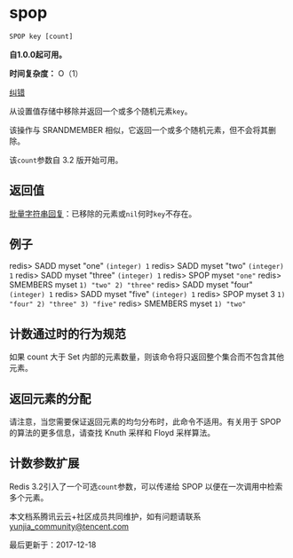 # spop

```javascript
SPOP key [count]
```

**自1.0.0起可用。**

**时间复杂度：** O（1）

[纠错](javascript:;)

从设置值存储中移除并返回一个或多个随机元素`key`。

该操作与 SRANDMEMBER 相似，它返回一个或多个随机元素，但不会将其删除。

该`count`参数自 3.2 版开始可用。

## 返回值

[批量字符串回复](https://redis.io/topics/protocol#bulk-string-reply)：已移除的元素或`nil`何时`key`不存在。

## 例子

redis> SADD myset "one" `(integer) 1` redis> SADD myset "two" `(integer) 1` redis> SADD myset "three" `(integer) 1` redis> SPOP myset `"one"` redis> SMEMBERS myset `1) "two" 2) "three"` redis> SADD myset "four" `(integer) 1` redis> SADD myset "five" `(integer) 1` redis> SPOP myset 3 `1) "four" 2) "three" 3) "five"` redis> SMEMBERS myset `1) "two"`

## 计数通过时的行为规范

如果 count 大于 Set 内部的元素数量，则该命令将只返回整个集合而不包含其他元素。

## 返回元素的分配

请注意，当您需要保证返回元素的均匀分布时，此命令不适用。有关用于 SPOP 的算法的更多信息，请查找 Knuth 采样和 Floyd 采样算法。

## 计数参数扩展

Redis 3.2引入了一个可选`count`参数，可以传递给 SPOP 以便在一次调用中检索多个元素。

本文档系腾讯云云+社区成员共同维护，如有问题请联系 yunjia_community@tencent.com

最后更新于：2017-12-18